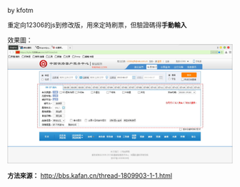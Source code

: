 by kfotm

重定向12306的js到修改版，用來定時刷票，但驗證碼得**手動輸入**

效果圖：<br/>
![](img/12306.jpg)

**方法來源：** http://bbs.kafan.cn/thread-1809903-1-1.html
